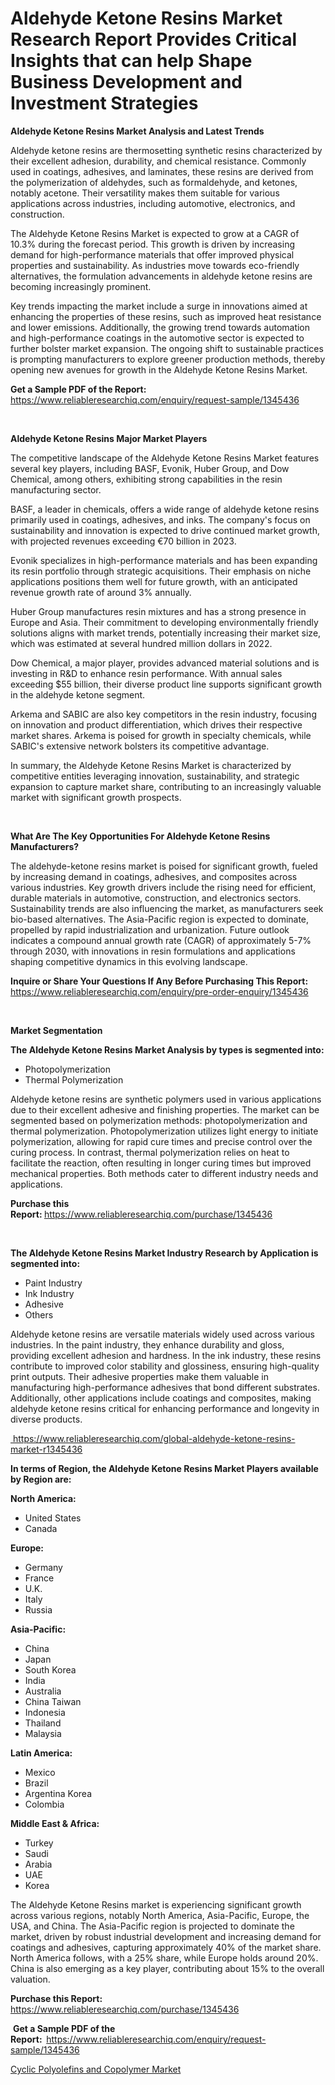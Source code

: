 <p><h1>Aldehyde Ketone Resins Market Research Report Provides Critical Insights that can help Shape Business Development and Investment Strategies</h1></p><p><strong>Aldehyde Ketone Resins Market Analysis and Latest Trends</strong></p>
<p><p>Aldehyde ketone resins are thermosetting synthetic resins characterized by their excellent adhesion, durability, and chemical resistance. Commonly used in coatings, adhesives, and laminates, these resins are derived from the polymerization of aldehydes, such as formaldehyde, and ketones, notably acetone. Their versatility makes them suitable for various applications across industries, including automotive, electronics, and construction.</p><p>The Aldehyde Ketone Resins Market is expected to grow at a CAGR of 10.3% during the forecast period. This growth is driven by increasing demand for high-performance materials that offer improved physical properties and sustainability. As industries move towards eco-friendly alternatives, the formulation advancements in aldehyde ketone resins are becoming increasingly prominent.</p><p>Key trends impacting the market include a surge in innovations aimed at enhancing the properties of these resins, such as improved heat resistance and lower emissions. Additionally, the growing trend towards automation and high-performance coatings in the automotive sector is expected to further bolster market expansion. The ongoing shift to sustainable practices is prompting manufacturers to explore greener production methods, thereby opening new avenues for growth in the Aldehyde Ketone Resins Market.</p></p>
<p><strong>Get a Sample PDF of the Report:&nbsp;</strong> <a href="https://www.reliableresearchiq.com/enquiry/request-sample/1345436?utm_campaign=2171&utm_medium=2&utm_source=Github&utm_content=ia&utm_term=02022025&utm_id=aldehyde-ketone-resins">https://www.reliableresearchiq.com/enquiry/request-sample/1345436</a></p>
<p>&nbsp;</p>
<p><strong>Aldehyde Ketone Resins Major Market Players</strong></p>
<p><p>The competitive landscape of the Aldehyde Ketone Resins Market features several key players, including BASF, Evonik, Huber Group, and Dow Chemical, among others, exhibiting strong capabilities in the resin manufacturing sector.</p><p>BASF, a leader in chemicals, offers a wide range of aldehyde ketone resins primarily used in coatings, adhesives, and inks. The company's focus on sustainability and innovation is expected to drive continued market growth, with projected revenues exceeding €70 billion in 2023.</p><p>Evonik specializes in high-performance materials and has been expanding its resin portfolio through strategic acquisitions. Their emphasis on niche applications positions them well for future growth, with an anticipated revenue growth rate of around 3% annually.</p><p>Huber Group manufactures resin mixtures and has a strong presence in Europe and Asia. Their commitment to developing environmentally friendly solutions aligns with market trends, potentially increasing their market size, which was estimated at several hundred million dollars in 2022.</p><p>Dow Chemical, a major player, provides advanced material solutions and is investing in R&D to enhance resin performance. With annual sales exceeding $55 billion, their diverse product line supports significant growth in the aldehyde ketone segment.</p><p>Arkema and SABIC are also key competitors in the resin industry, focusing on innovation and product differentiation, which drives their respective market shares. Arkema is poised for growth in specialty chemicals, while SABIC's extensive network bolsters its competitive advantage.</p><p>In summary, the Aldehyde Ketone Resins Market is characterized by competitive entities leveraging innovation, sustainability, and strategic expansion to capture market share, contributing to an increasingly valuable market with significant growth prospects.</p></p>
<p>&nbsp;</p>
<p><strong>What Are The Key Opportunities For Aldehyde Ketone Resins Manufacturers?</strong></p>
<p><p>The aldehyde-ketone resins market is poised for significant growth, fueled by increasing demand in coatings, adhesives, and composites across various industries. Key growth drivers include the rising need for efficient, durable materials in automotive, construction, and electronics sectors. Sustainability trends are also influencing the market, as manufacturers seek bio-based alternatives. The Asia-Pacific region is expected to dominate, propelled by rapid industrialization and urbanization. Future outlook indicates a compound annual growth rate (CAGR) of approximately 5-7% through 2030, with innovations in resin formulations and applications shaping competitive dynamics in this evolving landscape.</p></p>
<p><strong>Inquire or Share Your Questions If Any Before Purchasing This Report:</strong> <a href="https://www.reliableresearchiq.com/enquiry/pre-order-enquiry/1345436?utm_campaign=2171&utm_medium=2&utm_source=Github&utm_content=ia&utm_term=02022025&utm_id=aldehyde-ketone-resins">https://www.reliableresearchiq.com/enquiry/pre-order-enquiry/1345436</a></p>
<p>&nbsp;</p>
<p><strong>Market Segmentation</strong></p>
<p><strong>The Aldehyde Ketone Resins Market Analysis by types is segmented into:</strong></p>
<p><ul><li>Photopolymerization</li><li>Thermal Polymerization</li></ul></p>
<p><p>Aldehyde ketone resins are synthetic polymers used in various applications due to their excellent adhesive and finishing properties. The market can be segmented based on polymerization methods: photopolymerization and thermal polymerization. Photopolymerization utilizes light energy to initiate polymerization, allowing for rapid cure times and precise control over the curing process. In contrast, thermal polymerization relies on heat to facilitate the reaction, often resulting in longer curing times but improved mechanical properties. Both methods cater to different industry needs and applications.</p></p>
<p><strong>Purchase this Report:&nbsp;</strong><a href="https://www.reliableresearchiq.com/purchase/1345436?utm_campaign=2171&utm_medium=2&utm_source=Github&utm_content=ia&utm_term=02022025&utm_id=aldehyde-ketone-resins">https://www.reliableresearchiq.com/purchase/1345436</a></p>
<p>&nbsp;</p>
<p><strong>The Aldehyde Ketone Resins Market Industry Research by Application is segmented into:</strong></p>
<p><ul><li>Paint Industry</li><li>Ink Industry</li><li>Adhesive</li><li>Others</li></ul></p>
<p><p>Aldehyde ketone resins are versatile materials widely used across various industries. In the paint industry, they enhance durability and gloss, providing excellent adhesion and hardness. In the ink industry, these resins contribute to improved color stability and glossiness, ensuring high-quality print outputs. Their adhesive properties make them valuable in manufacturing high-performance adhesives that bond different substrates. Additionally, other applications include coatings and composites, making aldehyde ketone resins critical for enhancing performance and longevity in diverse products.</p></p>
<p><a href="https://www.reliableresearchiq.com/global-aldehyde-ketone-resins-market-r1345436?utm_campaign=2171&utm_medium=2&utm_source=Github&utm_content=ia&utm_term=02022025&utm_id=aldehyde-ketone-resins">&nbsp;https://www.reliableresearchiq.com/global-aldehyde-ketone-resins-market-r1345436</a></p>
<p><strong>In terms of Region, the Aldehyde Ketone Resins Market Players available by Region are:</strong></p>
<p>
    <p> <strong> North America: </strong>
        <ul>
            <li>United States</li>
            <li>Canada</li>
        </ul>
        </p> 
    <p> <strong> Europe: </strong>
        <ul>
            <li>Germany</li>
            <li>France</li>
            <li>U.K.</li>
            <li>Italy</li>
            <li>Russia</li>
        </ul>
        </p> 
    <p> <strong> Asia-Pacific: </strong>
        <ul>
            <li>China</li>
            <li>Japan</li>
            <li>South Korea</li>
            <li>India</li>
            <li>Australia</li>
            <li>China Taiwan</li>
            <li>Indonesia</li>
            <li>Thailand</li>
            <li>Malaysia</li>
        </ul>
        </p> 
    <p> <strong> Latin America: </strong>
        <ul>
            <li>Mexico</li>
            <li>Brazil</li>
            <li>Argentina Korea</li>
            <li>Colombia</li>
        </ul>
        </p> 
    <p> <strong> Middle East & Africa: </strong>
        <ul>
            <li>Turkey</li>
            <li>Saudi</li>
            <li>Arabia</li>
            <li>UAE</li>
            <li>Korea</li>
        </ul>
    </p>
    </p>
<p><p>The Aldehyde Ketone Resins market is experiencing significant growth across various regions, notably North America, Asia-Pacific, Europe, the USA, and China. The Asia-Pacific region is projected to dominate the market, driven by robust industrial development and increasing demand for coatings and adhesives, capturing approximately 40% of the market share. North America follows, with a 25% share, while Europe holds around 20%. China is also emerging as a key player, contributing about 15% to the overall valuation.</p></p>
<p><strong>Purchase this Report: </strong><a href="https://www.reliableresearchiq.com/purchase/1345436?utm_campaign=2171&utm_medium=2&utm_source=Github&utm_content=ia&utm_term=02022025&utm_id=aldehyde-ketone-resins">https://www.reliableresearchiq.com/purchase/1345436</a></p>
<p>&nbsp;<strong>Get a Sample PDF of the Report:&nbsp;&nbsp;</strong><a href="https://www.reliableresearchiq.com/enquiry/request-sample/1345436?utm_campaign=2171&utm_medium=2&utm_source=Github&utm_content=ia&utm_term=02022025&utm_id=aldehyde-ketone-resins">https://www.reliableresearchiq.com/enquiry/request-sample/1345436</a></p>
<p><strong></strong></p>
<p><p><a href="https://github.com/JubayerMia832/Market-Research-Report-List-1/blob/main/cyclic-polyolefins-and-copolymer-market.md?utm_campaign=2171&utm_medium=2&utm_source=Github&utm_content=ia&utm_term=02022025&utm_id=aldehyde-ketone-resins">Cyclic Polyolefins and Copolymer Market</a></p></p>